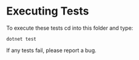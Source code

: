 # Executing Tests

To execute these tests cd into this folder and type:

`dotnet test`

If any tests fail, please report a bug.

